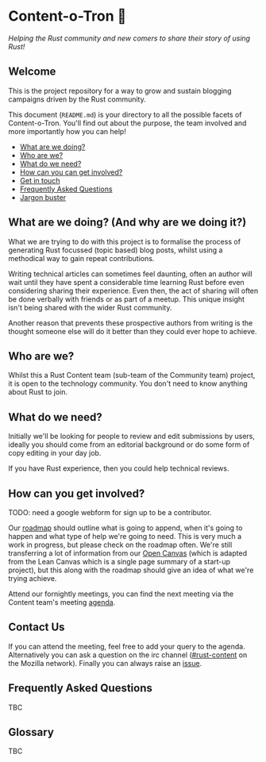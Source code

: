 # Content-o-Tron :robot:

_Helping the Rust community and new comers to share their story of using Rust!_

## Welcome

This is the project repository for a way to grow and sustain blogging campaigns driven by the Rust community. 

This document (`README.md`) is your directory to all the possible facets of Content-o-Tron. You'll find out about the purpose, the team involved and more importantly how you can help!

- [What are we doing?](#what-are-we-doing)
- [Who are we?](#who-are-we)
- [What do we need?](#what-do-we-need)
- [How can you can get involved?](#how-can-you-get-involved)
- [Get in touch](#contact-us)
- [Frequently Asked Questions](#frequently-asked-questions)
- [Jargon buster](#glossary)

## What are we doing? (And why are we doing it?)

What we are trying to do with this project is to formalise the process of generating Rust focussed (topic based) blog posts, whilst using a methodical way to gain repeat contributions.

Writing technical articles can sometimes feel daunting, often an author will wait until they have spent a considerable time learning Rust before even considering sharing their experience. Even then, the act of sharing will often be done verbally with friends or as part of a meetup. This unique insight isn't being shared with the wider Rust community.

Another reason that prevents these prospective authors from writing is the thought someone else will do it better than they could ever hope to achieve.

## Who are we?

Whilst this a Rust Content team (sub-team of the Community team) project, it is open to the technology community. You don't need to know anything about Rust to join.

## What do we need?

Initially we'll be looking for people to review and edit submissions by users, ideally you should come from an editorial background or do some form of copy editing in your day job. 

If you have Rust experience, then you could help technical reviews.

## How can you get involved?

TODO: need a google webform for sign up to be a contributor.

Our [roadmap](https://github.com/booyaa/content-o-tron/issues/2) should outline what is going to append, when it's going to happen and what type of help we're going to need. This is very much a work in progress, but please check on the roadmap often. We're still transferring a lot of information from our [Open Canvas](https://docs.google.com/presentation/d/1Fvy8AZ9okSO0wDcpXLE54iWRK8TKe4LhI0woHeC1M7g/edit?usp=sharing) (which is adapted from the Lean Canvas which is a single page summary of a start-up project), but this along with the roadmap should give an idea of what we're trying achieve.

Attend our fornightly meetings, you can find the next meeting via the Content team's meeting [agenda](http://bit.ly/2GSLLYA).

## Contact Us

If you can attend the meeting, feel free to add your query to the agenda. Alternatively you can ask a question on the irc channel ([#rust-content](https://kiwiirc.com/client/irc.mozilla.org:+6667/#rust-content) on the Mozilla network). Finally you can always raise an [issue](https://github.com/booyaa/content-o-tron/issues/new).

## Frequently Asked Questions

TBC

## Glossary

TBC
